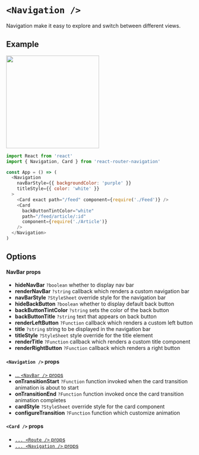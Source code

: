 # `<Navigation />`

Navigation make it easy to explore and switch between different views.

## Example

<img src="https://raw.githubusercontent.com/LeoLeBras/react-router-navigation/master/docs/navigation.gif" width="250">

```js
import React from 'react'
import { Navigation, Card } from 'react-router-navigation'

const App = () => (
  <Navigation
    navBarStyle={{ backgroundColor: 'purple' }}
    titleStyle={{ color: 'white' }}
  >
    <Card exact path="/feed" component={require('./Feed')} />
    <Card
      backButtonTintColor="white"
      path="/feed/article/:id"
      component={require('./Article')}
    />
  </Navigation>
)
```

## Options

#### NavBar props

* **hideNavBar** `?boolean` whether to display nav bar
* **renderNavBar** `?string` callback which renders a custom navigation bar
* **navBarStyle** `?StyleSheet` override style for the navigation bar
* **hideBackButton** `?boolean` whether to display default back button
* **backButtonTintColor** `?string` sets the color of the back button
* **backButtonTitle** `?string` text that appears on back button
* **renderLeftButton** `?Function` callback which renders a custom left button
* **title** `?string` string to be displayed in the navigation bar
* **titleStyle** `?StyleSheet` style override for the title element
* **renderTitle** `?Function` callback which renders a custom title component
* **renderRightButton** `?Function` callback which renders a right button

#### `<Navigation />` props

* [... `<NavBar />` props](https://github.com/LeoLeBras/react-router-navigation/blob/master/docs/NAVIGATION.md#navbar-props)
* **onTransitionStart** `?Function` function invoked when the card transition animation is about to start
* **onTransitionEnd** `?Function` function invoked once the card transition animation completes
* **cardStyle** `?StyleSheet` override style for the card component
* **configureTransition** `?Function` function which customize animation

#### `<Card />` props

* [`... <Route />` props](https://reacttraining.com/react-router/native/api/Route)
* [`... <Navigation />` props](https://github.com/LeoLeBras/react-router-navigation/blob/master/docs/NAVIGATION.md#navigation--props)
